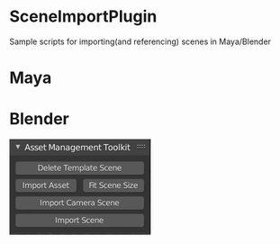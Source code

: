 # SceneImportPlugin
Sample scripts for importing(and referencing) scenes in Maya/Blender
# Maya

# Blender
![alt text](https://raw.githubusercontent.com/moonyuet/SceneImportPlugin/main/scene_import_dialog/screenshot/blender_screenshot.jpg)
